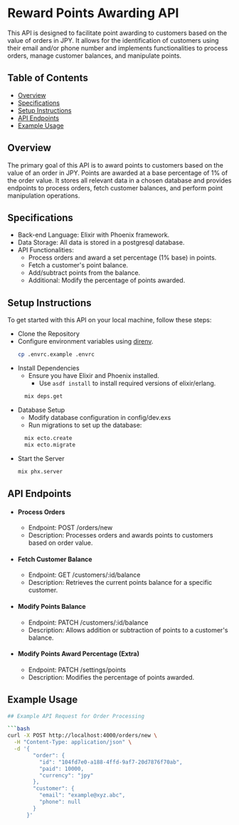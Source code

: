 # Reward Points Awarding API

This API is designed to facilitate point awarding to customers based on the value of orders in JPY. It allows for the identification of customers using their email and/or phone number and implements functionalities to process orders, manage customer balances, and manipulate points.

## Table of Contents

- [Overview](#overview)
- [Specifications](#specifications)
- [Setup Instructions](#setup-instructions)
- [API Endpoints](#api-endpoints)
- [Example Usage](#example-usage)

## Overview

The primary goal of this API is to award points to customers based on the value of an order in JPY. Points are awarded at a base percentage of 1% of the order value. It stores all relevant data in a chosen database and provides endpoints to process orders, fetch customer balances, and perform point manipulation operations.

## Specifications

- Back-end Language: Elixir with Phoenix framework.
- Data Storage: All data is stored in a postgresql database.
- API Functionalities:
  - Process orders and award a set percentage (1% base) in points.
  - Fetch a customer's point balance.
  - Add/subtract points from the balance.
  - Additional: Modify the percentage of points awarded.


## Setup Instructions

To get started with this API on your local machine, follow these steps:
- Clone the Repository
- Configure environment variables using [direnv](https://direnv.net/).
  ```bash
  cp .envrc.example .envrc
  ```
- Install Dependencies
  - Ensure you have Elixir and Phoenix installed.
    - Use `asdf install` to install required versions of elixir/erlang.
  ```bash
    mix deps.get
  ```
- Database Setup
  - Modify database configuration in config/dev.exs
  - Run migrations to set up the database:
  ```bash
    mix ecto.create
    mix ecto.migrate
  ```
- Start the Server
  ```bash
  mix phx.server
  ```



## API Endpoints

- #### Process Orders
  - Endpoint: POST /orders/new
  - Description: Processes orders and awards points to customers based on order value.
- #### Fetch Customer Balance
  - Endpoint: GET /customers/:id/balance
  - Description: Retrieves the current points balance for a specific customer.
- #### Modify Points Balance
  - Endpoint: PATCH /customers/:id/balance
  - Description: Allows addition or subtraction of points to a customer's balance.
- #### Modify Points Award Percentage (Extra)
  - Endpoint: PATCH /settings/points
  - Description: Modifies the percentage of points awarded.

## Example Usage

```bash
## Example API Request for Order Processing

```bash
curl -X POST http://localhost:4000/orders/new \
  -H "Content-Type: application/json" \
  -d '{
        "order": {
          "id": "104fd7e0-a188-4ffd-9af7-20d7876f70ab",
          "paid": 10000,
          "currency": "jpy"
        },
        "customer": {
          "email": "example@xyz.abc",
          "phone": null
        }
      }'
```
